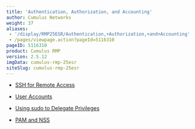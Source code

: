 ```yaml
---
title: 'Authentication, Authorization, and Accounting'
author: Cumulus Networks
weight: 37
aliases:
 - '/display/RMP25ESR/Authentication,+Authorization,+and+Accounting'
 - /pages/viewpage.action?pageId=5116310
pageID: 5116310
product: Cumulus RMP
version: 2.5.12
imgData: cumulus-rmp-25esr
siteSlug: cumulus-rmp-25esr
---
```

  - [SSH for Remote
    Access](/version/cumulus-rmp-25esr/System-Management/Authentication-Authorization-and-Accounting/SSH-for-Remote-Access)

  - [User
    Accounts](/version/cumulus-rmp-25esr/System-Management/Authentication-Authorization-and-Accounting/User-Accounts)

  - [Using sudo to Delegate
    Privileges](/version/cumulus-rmp-25esr/System-Management/Authentication-Authorization-and-Accounting/Using-sudo-to-Delegate-Privileges)

  - [PAM and
    NSS](/version/cumulus-rmp-25esr/System-Management/Authentication-Authorization-and-Accounting/LDAP-Authentication-and-Authorization)

<article id="html-search-results" class="ht-content" style="display: none;">

</article>

<footer id="ht-footer">

</footer>

